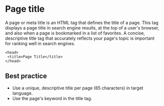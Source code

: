 # Page title

A page or meta title is an HTML tag that defines the title of a page. 
This tag displays a page title in search engine results, at the top of a user's browser, and also when a page is bookmarked in a list of favorites. 
A concise, descriptive title tag that accurately reflects your page's topic is important for ranking well in search engines.

```
<head>
 <title>Page Title</title>
</head>
```

## Best practice

* Use a unique, descriptive title per page (65 characters) in target language.
* Use the page's keyword in the title tag.
